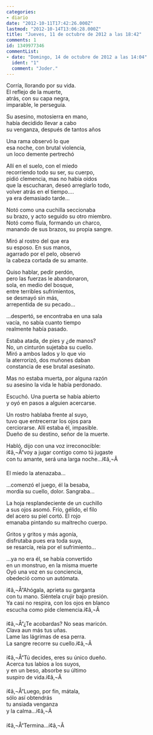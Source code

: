 ```yaml
---
categories:
- diario
date: "2012-10-11T17:42:26.000Z"
lastmod: "2012-10-14T13:06:28.000Z"
title: "Jueves, 11 de octubre de 2012 a las 18:42"
comments: 1
id: 1349977346
commentList:
- date: "Domingo, 14 de octubre de 2012 a las 14:04"
  ident: "1"
  comment: "Joder."
---
```


Corría, llorando por su vida.  
El reflejo de la muerte,  
atrás, con su capa negra,  
imparable, le perseguía.  
  
Su asesino, motosierra en mano,  
había decidido llevar a cabo  
su venganza, después de tantos años  
  
Una rama observó lo que  
esa noche, con brutal violencia,  
un loco demente pertrechó  
  
Allí en el suelo, con el miedo  
recorriendo todo su ser, su cuerpo,  
pidió clemencia, mas no había oídos  
que la escucharan, deseó arreglarlo todo,  
volver atrás en el tiempo....   
ya era demasiado tarde...  
  
Notó como una cuchilla seccionaba  
su brazo, y acto seguido su otro miembro.  
Notó como fluía, formando un charco,   
manando de sus brazos, su propia sangre.   
  
Miró al rostro del que era  
su esposo. En sus manos,  
agarrado por el pelo, observó  
la cabeza cortada de su amante.  
  
Quiso hablar, pedir perdón,  
pero las fuerzas le abandonaron,  
sola, en medio del bosque,  
entre terribles sufrimientos,  
se desmayó sin más,  
arrepentida de su pecado...  
  
...despertó, se encontraba en una sala  
vacía, no sabía cuanto tiempo  
realmente había pasado.  
  
Estaba atada, de pies y ¿de manos?  
No, un cinturón sujetaba su cuello.  
Miró a ambos lados y lo que vio  
la aterrorizó, dos muñones daban  
constancia de ese brutal asesinato.  
  
Mas no estaba muerta, por alguna razón  
su asesino la vida le había perdonado.  
  
Escuchó. Una puerta se había abierto   
y oyó en pasos a alguien acercarse.  
  
Un rostro hablaba frente al suyo,  
tuvo que entrecerrar los ojos para   
cerciorarse. Allí estaba él, impasible.  
Dueño de su destino, señor de la muerte.  
  
Habló, dijo con una voz irreconocible:  
í¢â‚¬Å“voy a jugar contigo como tú jugaste  
con tu amante, será una larga noche...í¢â‚¬Â  
  
El miedo la atenazaba...  
  
...comenzó el juego, él la besaba,  
mordía su cuello, dolor. Sangraba...  
  
La hoja resplandeciente de un cuchillo  
a sus ojos asomó. Frío, gélido, el filo   
del acero su piel cortó. El rojo  
emanaba pintando su maltrecho cuerpo.  
  
Gritos y gritos y más agonía,  
disfrutaba pues era toda suya,  
se resarcía, reía por el sufrimiento...  
  
...ya no era él, se había convertido  
en un monstruo, en la misma muerte  
Oyó una voz en su conciencia,  
obedeció como un autómata.  
  
í¢â‚¬Å“Ahógala, aprieta su garganta   
con tu mano. Siéntela crujir bajo presión.   
Ya casi no respira, con los ojos en blanco  
escucha como pide clemencia.í¢â‚¬Â   
  
í¢â‚¬Å“¿Te acobardas? No seas maricón.   
Clava aun más tus uñas.  
Lame las lágrimas de esa perra.   
La sangre recorre su cuello.í¢â‚¬Â  
  
í¢â‚¬Å“Tú decides, eres su único dueño.  
Acerca tus labios a los suyos,  
y en un beso, absorbe su último  
suspiro de vida.í¢â‚¬Â  
  
í¢â‚¬Å“Luego, por fin, mátala,  
sólo así obtendrás  
tu ansiada venganza  
y la calma...í¢â‚¬Â  
  
í¢â‚¬Å“Termina...í¢â‚¬Â